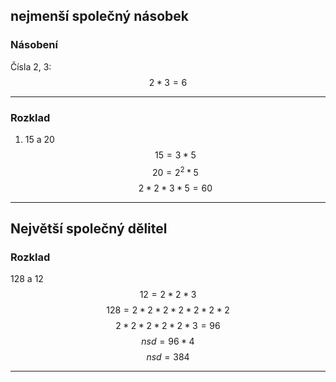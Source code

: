 ## nejmenší společný násobek
### Násobení
Čísla 2, 3:
$$ 2*3=6 $$

---

### Rozklad

1. 15 a 20
$$ 15 = 3*5 $$ $$ 20 = 2^2*5 $$
$$ 2*2*3*5=60 $$

---

## Největší společný dělitel

### Rozklad
128 a 12
$$ 12 = 2*2*3 $$
$$ 128 = 2*2*2*2*2*2*2 $$
$$ 2*2*2*2*2*3 = 96 $$
$$ nsd = 96*4 $$
$$ nsd = 384 $$

---

